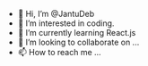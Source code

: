 - 👋 Hi, I’m @JantuDeb
- 👀 I’m interested in coding.
- 🌱 I’m currently learning React.js
- 💞️ I’m looking to collaborate on ...
- 📫 How to reach me ...


<!---
JantuDeb/JantuDeb is a ✨ special ✨ repository because its `README.md` (this file) appears on your GitHub profile.
You can click the Preview link to take a look at your changes.
--->
